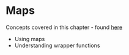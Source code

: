# Maps

Concepts covered in this chapter - found [here](https://quii.gitbook.io/learn-go-with-tests/go-fundamentals/maps)

- Using maps
- Understanding wrapper functions

